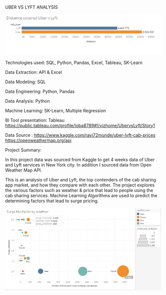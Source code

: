 UBER VS LYFT ANALYSIS

![](https://github.com/lquasem/Uber-vs-Lyft-Data-Analysis/blob/master/New%20folder/Distance.jpg)

Technologies used: SQL, Python, Pandas, Excel, Tableau, SK-Learn

Data Extraction: API & Excel

Data Modeling: SQL

Data Engineering: Python, Pandas

Data Analysis: Python

Machine Learning: SK-Learn, Multiple Regression

BI Tool presentation: Tableau
https://public.tableau.com/profile/loba8789#!/vizhome/UbervsLyft/Story1


Data Source : https://www.kaggle.com/ravi72munde/uber-lyft-cab-prices
              https://openweathermap.org/api
              
              
Project Summary: 

In this project data was sourced from Kaggle to get 4 weeks data of Uber and Lyft services in New York city.
In addition I sourced data from Open Weather Map API.

This is an analysis of Uber and Lyft, the top contenders of the cab sharing app market, and how they compare with each other. The project explores the various factors such as weather & price that lead to people using the cab sharing services. 
Machine Learning Algorithms are used to predict the determining factors that lead to surge pricing.




![](https://github.com/lquasem/Uber-vs-Lyft-Data-Analysis/blob/master/New%20folder/surge_weather.JPG)

